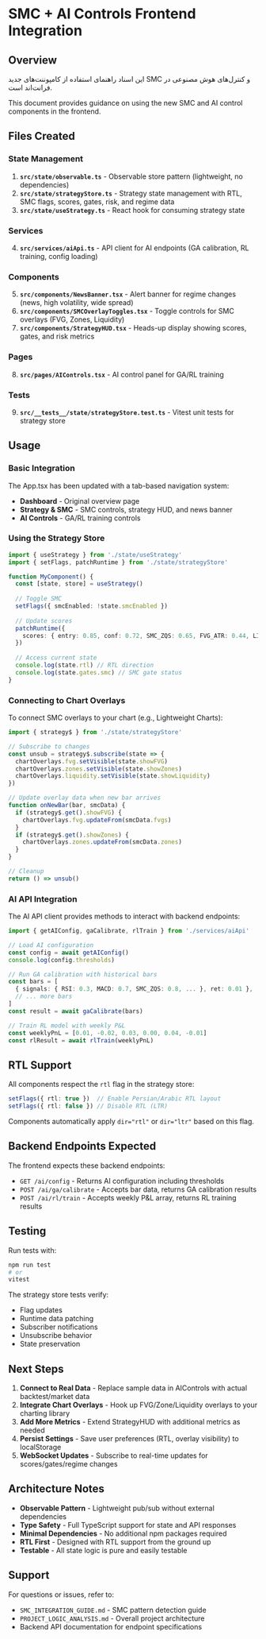 # SMC + AI Controls Frontend Integration

## Overview
این اسناد راهنمای استفاده از کامپوننت‌های جدید SMC و کنترل‌های هوش مصنوعی در فرانت‌اند است.

This document provides guidance on using the new SMC and AI control components in the frontend.

## Files Created

### State Management
1. **`src/state/observable.ts`** - Observable store pattern (lightweight, no dependencies)
2. **`src/state/strategyStore.ts`** - Strategy state management with RTL, SMC flags, scores, gates, risk, and regime data
3. **`src/state/useStrategy.ts`** - React hook for consuming strategy state

### Services
4. **`src/services/aiApi.ts`** - API client for AI endpoints (GA calibration, RL training, config loading)

### Components
5. **`src/components/NewsBanner.tsx`** - Alert banner for regime changes (news, high volatility, wide spread)
6. **`src/components/SMCOverlayToggles.tsx`** - Toggle controls for SMC overlays (FVG, Zones, Liquidity)
7. **`src/components/StrategyHUD.tsx`** - Heads-up display showing scores, gates, and risk metrics

### Pages
8. **`src/pages/AIControls.tsx`** - AI control panel for GA/RL training

### Tests
9. **`src/__tests__/state/strategyStore.test.ts`** - Vitest unit tests for strategy store

## Usage

### Basic Integration

The App.tsx has been updated with a tab-based navigation system:
- **Dashboard** - Original overview page
- **Strategy & SMC** - SMC controls, strategy HUD, and news banner
- **AI Controls** - GA/RL training controls

### Using the Strategy Store

```typescript
import { useStrategy } from './state/useStrategy'
import { setFlags, patchRuntime } from './state/strategyStore'

function MyComponent() {
  const [state, store] = useStrategy()
  
  // Toggle SMC
  setFlags({ smcEnabled: !state.smcEnabled })
  
  // Update scores
  patchRuntime({ 
    scores: { entry: 0.85, conf: 0.72, SMC_ZQS: 0.65, FVG_ATR: 0.44, LIQ: 0.91 }
  })
  
  // Access current state
  console.log(state.rtl) // RTL direction
  console.log(state.gates.smc) // SMC gate status
}
```

### Connecting to Chart Overlays

To connect SMC overlays to your chart (e.g., Lightweight Charts):

```typescript
import { strategy$ } from './state/strategyStore'

// Subscribe to changes
const unsub = strategy$.subscribe(state => {
  chartOverlays.fvg.setVisible(state.showFVG)
  chartOverlays.zones.setVisible(state.showZones)
  chartOverlays.liquidity.setVisible(state.showLiquidity)
})

// Update overlay data when new bar arrives
function onNewBar(bar, smcData) {
  if (strategy$.get().showFVG) {
    chartOverlays.fvg.updateFrom(smcData.fvgs)
  }
  if (strategy$.get().showZones) {
    chartOverlays.zones.updateFrom(smcData.zones)
  }
}

// Cleanup
return () => unsub()
```

### AI API Integration

The AI API client provides methods to interact with backend endpoints:

```typescript
import { getAIConfig, gaCalibrate, rlTrain } from './services/aiApi'

// Load AI configuration
const config = await getAIConfig()
console.log(config.thresholds)

// Run GA calibration with historical bars
const bars = [
  { signals: { RSI: 0.3, MACD: 0.7, SMC_ZQS: 0.8, ... }, ret: 0.01 },
  // ... more bars
]
const result = await gaCalibrate(bars)

// Train RL model with weekly P&L
const weeklyPnL = [0.01, -0.02, 0.03, 0.00, 0.04, -0.01]
const rlResult = await rlTrain(weeklyPnL)
```

## RTL Support

All components respect the `rtl` flag in the strategy store:

```typescript
setFlags({ rtl: true })  // Enable Persian/Arabic RTL layout
setFlags({ rtl: false }) // Disable RTL (LTR)
```

Components automatically apply `dir="rtl"` or `dir="ltr"` based on this flag.

## Backend Endpoints Expected

The frontend expects these backend endpoints:

- `GET /ai/config` - Returns AI configuration including thresholds
- `POST /ai/ga/calibrate` - Accepts bar data, returns GA calibration results
- `POST /ai/rl/train` - Accepts weekly P&L array, returns RL training results

## Testing

Run tests with:

```bash
npm run test
# or
vitest
```

The strategy store tests verify:
- Flag updates
- Runtime data patching
- Subscriber notifications
- Unsubscribe behavior
- State preservation

## Next Steps

1. **Connect to Real Data** - Replace sample data in AIControls with actual backtest/market data
2. **Integrate Chart Overlays** - Hook up FVG/Zone/Liquidity overlays to your charting library
3. **Add More Metrics** - Extend StrategyHUD with additional metrics as needed
4. **Persist Settings** - Save user preferences (RTL, overlay visibility) to localStorage
5. **WebSocket Updates** - Subscribe to real-time updates for scores/gates/regime changes

## Architecture Notes

- **Observable Pattern** - Lightweight pub/sub without external dependencies
- **Type Safety** - Full TypeScript support for state and API responses
- **Minimal Dependencies** - No additional npm packages required
- **RTL First** - Designed with RTL support from the ground up
- **Testable** - All state logic is pure and easily testable

## Support

For questions or issues, refer to:
- `SMC_INTEGRATION_GUIDE.md` - SMC pattern detection guide
- `PROJECT_LOGIC_ANALYSIS.md` - Overall project architecture
- Backend API documentation for endpoint specifications
